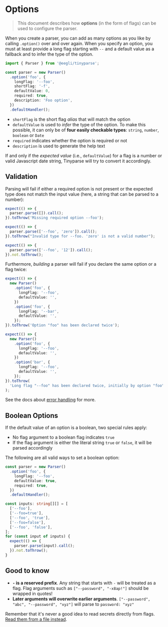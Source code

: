 # Options

> This document describes how **options** (in the form of flags) can be used to configure the parser.

When you create a parser, you can add as many options as you like by calling `.option()` over and over again. When you specify an option, you must at least provide a long flag starting with `--` and a default value as a fallback and to infer the type of the option.

```ts
import { Parser } from '@eegli/tinyparse';

const parser = new Parser()
  .option('foo', {
    longFlag: '--foo',
    shortFlag: '-f',
    defaultValue: 0,
    required: true,
    description: 'Foo option',
  })
  .defaultHandler();
```

- `shortFlag` is the short flag _alias_ that will match the option
- `defaultValue` is used to _infer_ the type of the option. To make this possible, it can only be of **four easily checkable types**: `string`, `number`, `boolean` or `Date`
- `required` indicates whether the option is required or not
- `description` is used to generate the help text

If and only if the _expected value_ (i.e., `defaultValue`) for a flag is a number or valid Javascript date string, Tinyparse will try to convert it accordingly.

## Validation

Parsing will fail if either a required option is not present or the expected type does not match the input value (here, a string that can be parsed to a number):

```ts
expect(() => {
  parser.parse([]).call();
}).toThrow('Missing required option --foo');

expect(() => {
  parser.parse(['--foo', 'zero']).call();
}).toThrow("Invalid type for --foo. 'zero' is not a valid number");

expect(() => {
  parser.parse(['--foo', '12']).call();
}).not.toThrow();
```

Furthermore, _building_ a parser will fail if you declare the same option or a flag twice:

```ts
expect(() => {
  new Parser()
    .option('foo', {
      longFlag: '--foo',
      defaultValue: '',
    })
    .option('foo', {
      longFlag: '--bar',
      defaultValue: '',
    });
}).toThrow('Option "foo" has been declared twice');

expect(() => {
  new Parser()
    .option('foo', {
      longFlag: '--foo',
      defaultValue: '',
    })
    .option('bar', {
      longFlag: '--foo',
      defaultValue: '',
    });
}).toThrow(
  'Long flag "--foo" has been declared twice, initially by option "foo"',
);
```

See the docs about [error handling](reference/error-handling.md) for more.

## Boolean Options

If the default value of an option is a boolean, two special rules apply:

- No flag argument to a boolean flag indicates `true`
- If the flag argument is either the literal string `true` or `false`, it will be parsed accordingly

The following are all valid ways to set a boolean option:

```ts
const parser = new Parser()
  .option('foo', {
    longFlag: '--foo',
    defaultValue: true,
    required: true,
  })
  .defaultHandler();

const inputs: string[][] = [
  ['--foo'],
  ['--foo=true'],
  ['--foo', 'true'],
  ['--foo=false'],
  ['--foo', 'false'],
];
for (const input of inputs) {
  expect(() => {
    parser.parse(input).call();
  }).not.toThrow();
}
```

## Good to know

- **`-` is a reserved prefix**. Any string that starts with `-` will be treated as a flag. Flag arguments such as `["--password", "-x8ap!"]` should be wrapped in quotes!
- **Later arguments will overwrite earlier arguments**. `["--password", "abc", "--password", "xyz"]` will parse to `password: "xyz"`

Remember that it's never a good idea to read secrets directly from flags. [Read them from a file instead](https://clig.dev/#arguments-and-flags).
